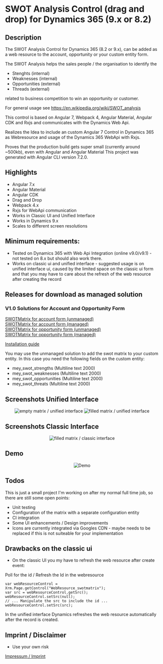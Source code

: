 # SWOT Analysis Control (drag and drop) for Dynamics 365 (9.x or 8.2)

## Description

The SWOT Analysis Control for Dynamics 365 (8.2 or 9.x), can be added as a web resource to the account, opportunity or your custom entity form.

The SWOT Analysis helps the sales people / the organisation to identify the

* Stenghts (internal)
* Weaknesses (internal)
* Opportunities (external)
* Threads (external)

related to business competition to win an opportunity or customer.

For general usage see https://en.wikipedia.org/wiki/SWOT_analysis

This control is based on Angular 7, Webpack 4, Angular Material, Angular CDK and Rxjs and communicates with the Dynamics Web Api.

Realizes the Idea to include an custom Angular 7 Control in Dynamics 365 as Webresource and usage of the Dynamics 365 WebApi with Rxjs.

Proves that the production build gets super small (currently around ~500kb), even with Angular and Angular Material
This project was generated with Angular CLI version 7.2.0.

## Highlights

* Angular 7.x
* Angular Material
* Angular CDK
* Drag and Drop
* Webpack 4.x
* Rxjs for WebApi communication
* Works in Classic UI and Unified Interface
* Works in Dynamics 9.x
* Scales to different screen resolutions

## Minimum requirements:

* Tested on Dynamics 365 with Web Api Integration (online v9.0/v9.1) - not tested on 8.x but should also work there.
* Works on classic ui and unified interface - suggested usage is on unified interface ui, caused by the limited space on the classic ui form and that you may have to care about the refresh of the web resource after creating the record

## Releases for download as managed solution

### V1.0 Solutions for Account and Opportunity Form

<a href="../master/managedSolutions/SWOTMatrixforAccount_1_0_0_0.zip">SWOTMatrix for account form (unmanaged)</a><br/>
<a href="../master/managedSolutions/SWOTMatrixforAccount_1_0_0_0_managed.zip">SWOTMatrix for account form (managed)</a><br/>
<a href="../master/managedSolutions/SWOTMatrixforOpportunity_1_0_0_0.zip">SWOTMatrix for opportunity form (unmanaged)</a><br/>
<a href="../master/managedSolutions/SWOTMatrixforOpportunity_1_0_0_0_managed.zip">SWOTMatrix for opportunity form (managed)</a><br/>

<a href="../master/managedSolutions/quickinstall_guide.pdf">Installation guide</a>

You may use the unmanaged solution to add the swot matrix to your custom entity. In this case you need the following fields on the custom entity:

* mey_swot_strengths (Multiline text 2000)
* mey_swot_weaknesses (Multiline text 2000)
* mey_swot_opportunities (Multiline text 2000)
* mey_swot_threats (Multiline text 2000)

## Screenshots Unified Interface

<p align="center">
  <img src="../master/Screenshots/empty-unified.JPG" title="empty matrix / unified interface">
    <img src="../master/Screenshots/filled-unified.JPG" title="filled matrix / unified interface">
</p>

## Screenshots Classic Interface

<p align="center">
  <img src="../master/Screenshots/filled-classic.JPG" title="filled matrix / classic interface">
</p>

## Demo

<p align="center">
  <img src="../master/Screenshots/Demo.gif" title="Demo">
</p>

## Todos

This is just a small project I'm working on after my normal full time job, so there are still some open points:

* Unit testing
* Configuration of the matrix with a separate configuration entity
* CI integration
* Some UI enhancements / Design improvements
* Icons are currently integrated via Googles CDN - maybe needs to be replaced if this is not suiteable for your implementation

## Drawbacks on the classic ui

* On the classic UI you my have to refresh the web resource after create event:

Poll for the id / Refresh the Id in the webresource

```// Poll for id on create ...
var webResourceControl = Xrm.Page.getControl("WebResource_swotmatrix");
var src = webResourceControl.getSrc();
webResourceControl.setSrc(null);
// ... Manipulate the src to include the id ...
webResourceControl.setSrc(src);
```

In the unified interface Dynamics refreshes the web resource automatically after the record is created.

## Imprint / Disclaimer

* Use your own risk

<a href="../master/legal.imprint.md">Impressum / Imprint</a>
